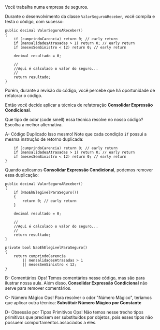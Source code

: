 ﻿Você trabalha numa empresa de seguros.

Durante o desenvolvimento da classe `ValorSeguroAReceber`,
você compila e testa o código, com sucesso:

```
public decimal ValorSeguroAReceber()
{
    if (cumprindoCarencia) return 0; // early return
    if (mensalidadesAtrasadas > 1) return 0; // early return
    if (mesesSemSinistro < 12) return 0; // early return

    decimal resultado = 0;

    //
    //Aqui é calculado o valor do seguro...
    //
    return resultado;
}
```

Porém, durante a revisão do código, você percebe que há oportunidade de 
refatorar o código.

Então você decide aplicar a técnica de refatoração **Consolidar Expressão Condicional**.

Que tipo de odor (code smell) essa técnica resolve no nosso código? Escolha a melhor alternativa.


A- Código Duplicado
Isso mesmo! Note que cada condição `if` possui a mesma instrução de retorno duplicada:

```
    if (cumprindoCarencia) return 0; // early return
    if (mensalidadesAtrasadas > 1) return 0; // early return
    if (mesesSemSinistro < 12) return 0; // early return
}
```

Quando aplicamos **Consolidar Expressão Condicional**, podemos remover essa duplicação:

```
public decimal ValorSeguroAReceber()
{
    if (NaoEhElegivelParaSeguro())
    {
        return 0; // early return
    }

    decimal resultado = 0;

    //
    //Aqui é calculado o valor do seguro...
    //
    return resultado;
}

private bool NaoEhElegivelParaSeguro()
{
    return cumprindoCarencia 
        || mensalidadesAtrasadas > 1 
        || mesesSemSinistro < 12;
}
```

B- Comentários
Ops! Temos comentários nesse código, mas são para ilustrar nossa aula.
Além disso, **Consolidar Expressão Condicional** não serve para remover comentários.

C- Número Mágico
Ops! Para resolver o odor "Número Mágico", teríamos que aplicar outra técnica: **Substituir Número Mágico por Constante**

D- Obsessão por Tipos Primitivos
Ops! Não temos nesse trecho tipos primitivos que precisem ser substituídos por objetos,
pois esses tipos não possuem comportamentos associados a eles.


